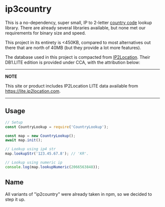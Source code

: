# ip3country

This is a no-dependency, super small, IP to 2-letter [country code](https://en.wikipedia.org/wiki/ISO_3166-1_alpha-2) lookup library. There are already several libraries available, but none met our requirements for binary size and speed.

This project in its entirety is <450KB, compared to most alternatives out there that are north of 40MB (but they provide a lot more features).

The database used in this project is compacted from [IP2Location](https://lite.ip2location.com/database/ip-country). Their DB1.LITE edition is provided under CCA, with the attribution below:

---

**NOTE**

This site or product includes IP2Location LITE data available from <a href="https://lite.ip2location.com">https://lite.ip2location.com</a>.

---

## Usage

```js
// Setup
const CountryLookup = require('CountryLookup');

const map = new CountryLookup();
await map.init();

// Lookup using ip4 str
map.lookupStr('123.45.67.8'); // 'KR'.

// Lookup using numeric ip
console.log(map.lookupNumeric(2066563848));
```

## Name

All variants of "ip2country" were already taken in npm, so we decided to step it up.
